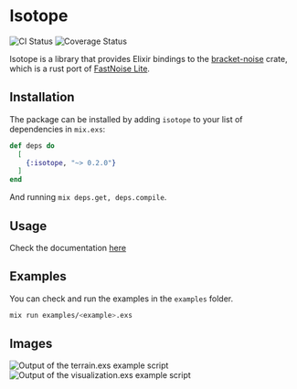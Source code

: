 # Isotope

![CI Status](https://github.com/Phiriq/isotope/actions/workflows/ci.yml/badge.svg)
![Coverage Status](https://coveralls.io/repos/Phiriq/isotope/badge.svg?branch=master)

Isotope is a library that provides Elixir bindings to the [bracket-noise](https://crates.io/crates/bracket-noise) crate, which is a rust port of [FastNoise Lite](https://github.com/Auburn/FastNoiseLite).

## Installation

The package can be installed by adding `isotope` to your list of dependencies in `mix.exs`:

```elixir
def deps do
  [
    {:isotope, "~> 0.2.0"}
  ]
end
```
And running `mix deps.get, deps.compile`.

## Usage
Check the documentation [here](https://hexdocs.pm/isotope)

## Examples
You can check and run the examples in the `examples` folder.
```bash
mix run examples/<example>.exs
```

## Images
![Output of the terrain.exs example script](images/terrain.png)
![Output of the visualization.exs example script](images/visualization.png)


